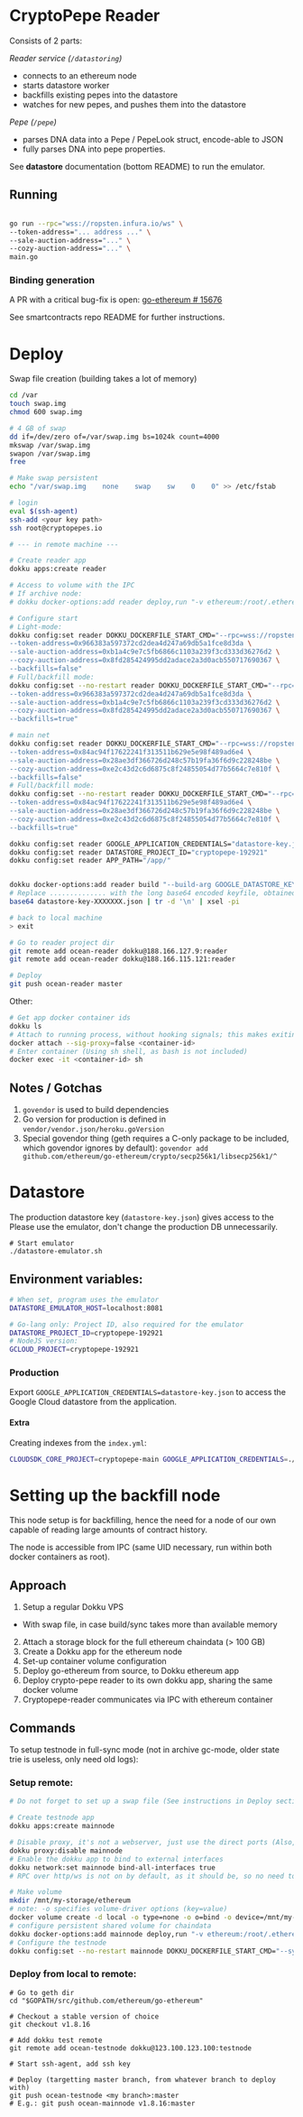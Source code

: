 # CryptoPepe Reader

Consists of 2 parts:

*Reader service (`/datastoring`)*
 
- connects to an ethereum node
- starts datastore worker
- backfills existing pepes into the datastore
- watches for new pepes, and pushes them into the datastore

*Pepe (`/pepe`)*
- parses DNA data into a Pepe / PepeLook struct, encode-able to JSON
- fully parses DNA into pepe properties.

See **datastore** documentation (bottom README) to run the emulator.

## Running

```bash

go run --rpc="wss://ropsten.infura.io/ws" \
--token-address="... address ..." \
--sale-auction-address="..." \
--cozy-auction-address="..." \
main.go

```

### Binding generation

A PR with a critical bug-fix is open: [go-ethereum # 15676](https://github.com/ethereum/go-ethereum/pull/15676)

See smartcontracts repo README for further instructions.


# Deploy

Swap file creation (building takes a lot of memory)

```bash
cd /var
touch swap.img
chmod 600 swap.img

# 4 GB of swap
dd if=/dev/zero of=/var/swap.img bs=1024k count=4000
mkswap /var/swap.img
swapon /var/swap.img
free

# Make swap persistent
echo "/var/swap.img    none    swap    sw    0    0" >> /etc/fstab
```

```bash
# login
eval $(ssh-agent)
ssh-add <your key path>
ssh root@cryptopepes.io

# --- in remote machine ---

# Create reader app
dokku apps:create reader

# Access to volume with the IPC
# If archive node: 
# dokku docker-options:add reader deploy,run "-v ethereum:/root/.ethereum"

# Configure start
# Light-mode:
dokku config:set reader DOKKU_DOCKERFILE_START_CMD="--rpc=wss://ropsten.infura.io/ws \
--token-address=0x966383a597372cd2dea4d247a69db5a1fce8d3da \
--sale-auction-address=0xb1a4c9e7c5fb6866c1103a239f3cd333d36276d2 \
--cozy-auction-address=0x8fd285424995dd2adace2a3d0acb550717690367 \
--backfills=false"
# Full/backfill mode:
dokku config:set --no-restart reader DOKKU_DOCKERFILE_START_CMD="--rpc=/root/.ethereum/testnet/geth.ipc \
--token-address=0x966383a597372cd2dea4d247a69db5a1fce8d3da \
--sale-auction-address=0xb1a4c9e7c5fb6866c1103a239f3cd333d36276d2 \
--cozy-auction-address=0x8fd285424995dd2adace2a3d0acb550717690367 \
--backfills=true"

# main net
dokku config:set reader DOKKU_DOCKERFILE_START_CMD="--rpc=wss://ropsten.infura.io/ws \
--token-address=0x84ac94f17622241f313511b629e5e98f489ad6e4 \
--sale-auction-address=0x28ae3df366726d248c57b19fa36f6d9c228248be \
--cozy-auction-address=0xe2c43d2c6d6875c8f24855054d77b5664c7e810f \
--backfills=false"
# Full/backfill mode:
dokku config:set --no-restart reader DOKKU_DOCKERFILE_START_CMD="--rpc=/root/.ethereum/geth.ipc \
--token-address=0x84ac94f17622241f313511b629e5e98f489ad6e4 \
--sale-auction-address=0x28ae3df366726d248c57b19fa36f6d9c228248be \
--cozy-auction-address=0xe2c43d2c6d6875c8f24855054d77b5664c7e810f \
--backfills=true"

dokku config:set reader GOOGLE_APPLICATION_CREDENTIALS="datastore-key.json"
dokku config:set reader DATASTORE_PROJECT_ID="cryptopepe-192921"
dokku config:set reader APP_PATH="/app/"


dokku docker-options:add reader build "--build-arg GOOGLE_DATASTORE_KEY=.............."
# Replace .............. with the long base64 encoded keyfile, obtained and added to your clipboard by running this locally:
base64 datastore-key-XXXXXXX.json | tr -d '\n' | xsel -pi

# back to local machine
> exit

# Go to reader project dir
git remote add ocean-reader dokku@188.166.127.9:reader
git remote add ocean-reader dokku@188.166.115.121:reader

# Deploy
git push ocean-reader master
```

Other:

```bash
# Get app docker container ids
dokku ls
# Attach to running process, without hooking signals; this makes exiting easier & less error prone
docker attach --sig-proxy=false <container-id>
# Enter container (Using sh shell, as bash is not included)
docker exec -it <container-id> sh
```

## Notes / Gotchas

1) `govendor` is used to build dependencies
1) Go version for production is defined in `vendor/vendor.json/heroku.goVersion`
1) Special govendor thing (geth requires a C-only
 package to be included, which govendor ignores by default):
 `govendor add github.com/ethereum/go-ethereum/crypto/secp256k1/libsecp256k1/^`
 
# Datastore

The production datastore key (`datastore-key.json`) gives access to the 
Please use the emulator, don't change the production DB unnecessarily.

```
# Start emulator
./datastore-emulator.sh
```

## Environment variables:

```bash
# When set, program uses the emulator
DATASTORE_EMULATOR_HOST=localhost:8081

# Go-lang only: Project ID, also required for the emulator
DATASTORE_PROJECT_ID=cryptopepe-192921
# NodeJS version:
GCLOUD_PROJECT=cryptopepe-192921
```


### Production

Export `GOOGLE_APPLICATION_CREDENTIALS=datastore-key.json` to access the Google Cloud datastore from the application.

#### Extra

Creating indexes from the `index.yml`:

```bash
CLOUDSDK_CORE_PROJECT=cryptopepe-main GOOGLE_APPLICATION_CREDENTIALS=./datastore-key.json gcloud datastore create-indexes datastore-emu/WEB-INF/index.yaml
```


# Setting up the backfill node

This node setup is for backfilling,
 hence the need for a node of our own capable of reading large amounts of contract history.

The node is accessible from IPC (same UID necessary, run within both docker containers as root).

## Approach

1) Setup a regular Dokku VPS
  - With swap file, in case build/sync takes more than available memory
2) Attach a storage block for the full ethereum chaindata (> 100 GB)
3) Create a Dokku app for the ethereum node
4) Set-up container volume configuration
5) Deploy go-ethereum from source, to Dokku ethereum app
6) Deploy crypto-pepe reader to its own dokku app, sharing the same docker volume
7) Cryptopepe-reader communicates via IPC with ethereum container

## Commands

To setup testnode in full-sync mode
 (not in archive gc-mode, older state trie is useless, only need old logs):

### Setup remote:

```bash
# Do not forget to set up a swap file (See instructions in Deploy section)

# Create testnode app
dokku apps:create mainnode

# Disable proxy, it's not a webserver, just use the direct ports (Also, proxy is only for http(s))
dokku proxy:disable mainnode
# Enable the dokku app to bind to external interfaces
dokku network:set mainnode bind-all-interfaces true
# RPC over http/ws is not on by default, as it should be, so no need to do anything for those ports.

# Make volume
mkdir /mnt/my-storage/ethereum
# note: -o specifies volume-driver options (key=value)
docker volume create -d local -o type=none -o o=bind -o device=/mnt/my-storage/ethereum ethereum
# configure persistent shared volume for chaindata
dokku docker-options:add mainnode deploy,run "-v ethereum:/root/.ethereum"
# Configure the testnode
dokku config:set --no-restart mainnode DOKKU_DOCKERFILE_START_CMD="--syncmode=fast --cache=6000"
```

### Deploy from local to remote:

```
# Go to geth dir
cd "$GOPATH/src/github.com/ethereum/go-ethereum"

# Checkout a stable version of choice
git checkout v1.8.16

# Add dokku test remote
git remote add ocean-testnode dokku@123.100.123.100:testnode

# Start ssh-agent, add ssh key

# Deploy (targetting master branch, from whatever branch to deploy with)
git push ocean-testnode <my branch>:master
# E.g.: git push ocean-mainnode v1.8.16:master


```


